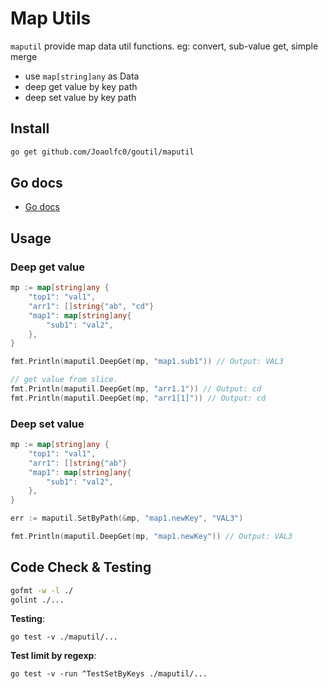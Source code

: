 # Map Utils

`maputil` provide map data util functions. eg: convert, sub-value get, simple merge

- use `map[string]any` as Data
- deep get value by key path
- deep set value by key path

## Install

```bash
go get github.com/Joaolfc0/goutil/maputil
```

## Go docs

- [Go docs](https://pkg.go.dev/github.com/Joaolfc0/goutil/maputil)

## Usage

### Deep get value

```go
mp := map[string]any {
	"top1": "val1",
	"arr1": []string{"ab", "cd"}
	"map1": map[string]any{
	    "sub1": "val2",	
    },
}

fmt.Println(maputil.DeepGet(mp, "map1.sub1")) // Output: VAL3

// get value from slice.
fmt.Println(maputil.DeepGet(mp, "arr1.1")) // Output: cd
fmt.Println(maputil.DeepGet(mp, "arr1[1]")) // Output: cd
```

### Deep set value

```go
mp := map[string]any {
	"top1": "val1",
	"arr1": []string{"ab"}
	"map1": map[string]any{
	    "sub1": "val2",	
    },
}

err := maputil.SetByPath(&mp, "map1.newKey", "VAL3")

fmt.Println(maputil.DeepGet(mp, "map1.newKey")) // Output: VAL3
```

## Code Check & Testing

```bash
gofmt -w -l ./
golint ./...
```

**Testing**:

```shell
go test -v ./maputil/...
```

**Test limit by regexp**:

```shell
go test -v -run ^TestSetByKeys ./maputil/...
```

